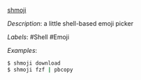 [shmoji](https://github.com/biox/shmoji)

*Description*: a little shell-based emoji picker

*Labels*: #Shell #Emoji

*Examples*:

```bash
$ shmoji download
$ shmoji fzf | pbcopy
```
